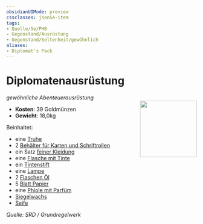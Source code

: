 ```yaml
---
obsidianUIMode: preview
cssclasses: json5e-item
tags:
- Quelle/5e/PHB
- Gegenstand/Ausrüstung
- Gegenstand/Seltenheit/gewöhnlich
aliases:
- Diplomat's Pack
---
```

# Diplomatenausrüstung
*gewöhnliche Abenteuerausrüstung*  
<img src="Symbolik/Gegenstände.webp" align="right" width="150">

- **Kosten**: 39 Goldmünzen
- **Gewicht**: 18,0kg

Beinhaltet:

- eine [Truhe](Truhe.md)  
- 2 [Behälter für Karten und Schriftrollen](Karten-oder-Schriftrollenbehälter.md)  
- ein Satz [feiner Kleidung](Kleidung-fein.md)  
- eine [Flasche mit Tinte](ink-1-ounce-bottle.md)  
- ein [Tintenstift](ink-pen.md)  
- eine [Lampe](Lampe.md)  
- 2 [Flaschen Öl](oil-flask.md)  
- 5 [Blatt Papier](Papier-ein-Blatt.md)  
- eine [Phiole mit Parfüm](perfume-vial.md)  
- [Siegelwachs](sealing-wax.md)  
- [Seife](Seife.md)  

*Quelle: SRD / Grundregelwerk*